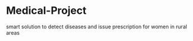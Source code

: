 # Medical-Project
smart solution to detect diseases and issue prescription for women in rural areas

